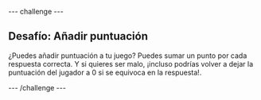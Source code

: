 --- challenge ---
## Desafío: Añadir puntuación
¿Puedes añadir puntuación a tu juego? Puedes sumar un punto por cada respuesta correcta. Y si quieres ser malo, ¡incluso podrías volver a dejar la puntuación del jugador a 0 si se equivoca en la respuesta!.




--- /challenge ---
